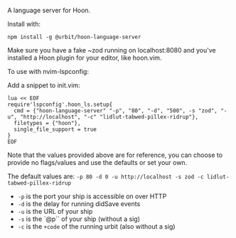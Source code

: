 A language server for Hoon.

Install with:

```
npm install -g @urbit/hoon-language-server
```

Make sure you have a fake ~zod running on localhost:8080 and you've installed a
Hoon plugin for your editor, like hoon.vim.

To use with nvim-lspconfig:

Add a snippet to init.vim:

```
lua << EOF
require'lspconfig'.hoon_ls.setup{
  cmd = {"hoon-language-server" "-p", "80", "-d", "500", -s "zod", "-u", "http://localhost", "-c" "lidlut-tabwed-pillex-ridrup"},
  filetypes = {"hoon"},
  single_file_support = true
}
EOF
```

Note that the values provided above are for reference, you can choose to provide no flags/values and use the defaults or set your own.

The default values are: `-p 80 -d 0 -u http://localhost -s zod -c lidlut-tabwed-pillex-ridrup`

- `-p` is the port your ship is accessible on over HTTP
- `-d` is the delay for running didSave events
- `-u` is the URL of your ship
- `-s` is the `@p`` of your ship (without a sig)
- `-c` is the `+code` of the running urbit (also without a sig)
